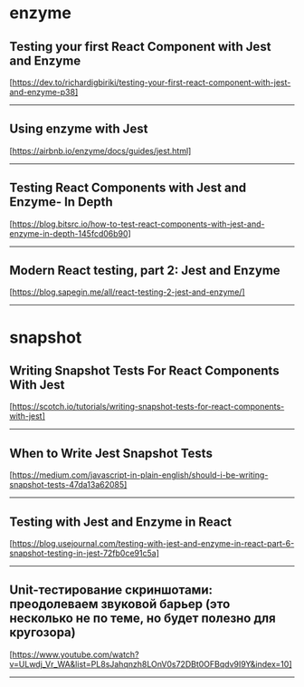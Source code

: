# enzyme

## Testing your first React Component with Jest and Enzyme

[https://dev.to/richardigbiriki/testing-your-first-react-component-with-jest-and-enzyme-p38]

---

## Using enzyme with Jest

[https://airbnb.io/enzyme/docs/guides/jest.html]

---

## Testing React Components with Jest and Enzyme- In Depth

[https://blog.bitsrc.io/how-to-test-react-components-with-jest-and-enzyme-in-depth-145fcd06b90]

---

## Modern React testing, part 2: Jest and Enzyme

[https://blog.sapegin.me/all/react-testing-2-jest-and-enzyme/]

---

# snapshot

## Writing Snapshot Tests For React Components With Jest

[https://scotch.io/tutorials/writing-snapshot-tests-for-react-components-with-jest]

---

## When to Write Jest Snapshot Tests

[https://medium.com/javascript-in-plain-english/should-i-be-writing-snapshot-tests-47da13a62085]

---

## Testing with Jest and Enzyme in React 

[https://blog.usejournal.com/testing-with-jest-and-enzyme-in-react-part-6-snapshot-testing-in-jest-72fb0ce91c5a]

---

## Unit-тестирование скриншотами: преодолеваем звуковой барьер (это несколько не по теме, но будет полезно для кругозора)
[https://www.youtube.com/watch?v=ULwdj_Vr_WA&list=PL8sJahqnzh8LOnV0s72DBt0OFBqdv9I9Y&index=10]

---
